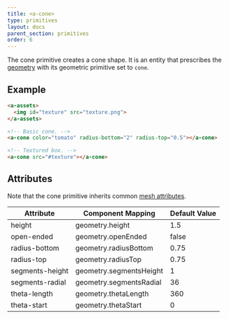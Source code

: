 ```yaml
---
title: <a-cone>
type: primitives
layout: docs
parent_section: primitives
order: 6
---
```


The cone primitive creates a cone shape. It is an entity that prescribes the [geometry](../components/geometry.html) with its geometric primitive set to `cone`.

## Example

```html
<a-assets>
  <img id="texture" src="texture.png">
</a-assets>

<!-- Basic cone. -->
<a-cone color="tomato" radius-bottom="2" radius-top="0.5"></a-cone>

<!-- Textured box. -->
<a-cone src="#texture"></a-cone>
```

## Attributes

Note that the cone primitive inherits common [mesh attributes](./mesh-attributes.html).

| Attribute       | Component Mapping       | Default Value |
|-----------------|-------------------------|---------------|
| height          | geometry.height         | 1.5           |
| open-ended      | geometry.openEnded      | false         |
| radius-bottom   | geometry.radiusBottom   | 0.75          |
| radius-top      | geometry.radiusTop      | 0.75          |
| segments-height | geometry.segmentsHeight | 1             |
| segments-radial | geometry.segmentsRadial | 36            |
| theta-length    | geometry.thetaLength    | 360           |
| theta-start     | geometry.thetaStart     | 0             |
